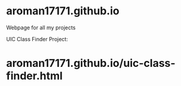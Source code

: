 # aroman17171.github.io
Webpage for all my projects

UIC Class Finder Project:
# aroman17171.github.io/uic-class-finder.html

